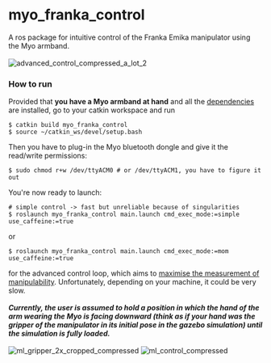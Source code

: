 # myo_franka_control
A ros package for intuitive control of the Franka Emika manipulator using the Myo armband.
\
\
![advanced_control_compressed_a_lot_2](https://user-images.githubusercontent.com/54015844/212556460-6b8725cf-bd62-4b87-bb70-384acb106415.gif)

### How to run
Provided that **you have a Myo armband at hand** and all the [dependencies](https://github.com/dcaffo98/myo_franka_control/blob/master/package.xml#L51) are installed, go to your catkin workspace and run
```
$ catkin build myo_franka_control
$ source ~/catkin_ws/devel/setup.bash
```
Then you have to plug-in the Myo bluetooth dongle and give it the read/write permissions:
```
$ sudo chmod r+w /dev/ttyACM0 # or /dev/ttyACM1, you have to figure it out
```
You're now ready to launch:
```
# simple control -> fast but unreliable because of singularities
$ roslaunch myo_franka_control main.launch cmd_exec_mode:=simple use_caffeine:=true
```
or
```
$ roslaunch myo_franka_control main.launch cmd_exec_mode:=mom use_caffeine:=true
```
for the advanced control loop, which aims to [maximise the measurement of manipulability](https://jhavl.github.io/mmc/). Unfortunately, depending on your machine, it could be very slow.
\
\
***Currently, the user is assumed to hold a position in which the hand of the arm wearing the Myo is facing downward (think as if your hand was the gripper of the manipulator in its initial pose in the gazebo simulation) until the simulation is fully loaded.***
\
\
![ml_gripper_2x_cropped_compressed](https://user-images.githubusercontent.com/54015844/212556767-f156b0e8-fc7a-420e-b175-e6df68c26cc8.gif)
![ml_control_compressed](https://user-images.githubusercontent.com/54015844/212556654-1ef5cd8b-f1c2-4f2d-bdcc-52a5c53c31f7.gif)
